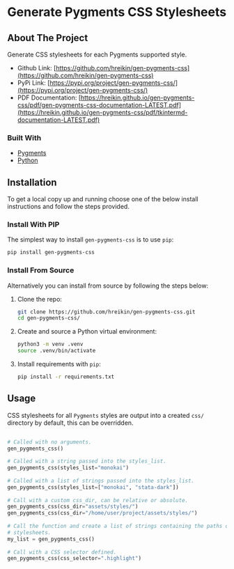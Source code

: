 # Generate Pygments CSS Stylesheets

## About The Project

Generate CSS stylesheets for each Pygments supported style.

- Github Link: [https://github.com/hreikin/gen-pygments-css](https://github.com/hreikin/gen-pygments-css)  
- PyPi Link: [https://pypi.org/project/gen-pygments-css/](https://pypi.org/project/gen-pygments-css/)  
- PDF Documentation: [https://hreikin.github.io/gen-pygments-css/pdf/gen-pygments-css-documentation-LATEST.pdf](https://hreikin.github.io/gen-pygments-css/pdf/tkintermd-documentation-LATEST.pdf)

### Built With

- [Pygments](https://github.com/pygments/pygments)
- [Python](https://www.python.org/)

## Installation

To get a local copy up and running choose one of the below install instructions and follow the steps provided.

### Install With PIP

The simplest way to install `gen-pygments-css` is to use `pip`:

```sh
pip install gen-pygments-css
```

### Install From Source

Alternatively you can install from source by following the steps below:

1. Clone the repo:
   ```sh
   git clone https://github.com/hreikin/gen-pygments-css.git
   cd gen-pygments-css/
   ```
2. Create and source a Python virtual environment:
   ```sh
   python3 -m venv .venv
   source .venv/bin/activate
   ```
3. Install requirements with `pip`:
   ```sh
   pip install -r requirements.txt
   ```

## Usage

CSS stylesheets for all `Pygments` styles are output into a created `css/` 
directory by default, this can be overridden. 
    
```python
        
# Called with no arguments.
gen_pygments_css()
       
# Called with a string passed into the styles_list.
gen_pygments_css(styles_list="monokai")
        
# Called with a list of strings passed into the styles_list.
gen_pygments_css(styles_list=["monokai", "stata-dark"])
       
# Call with a custom css_dir, can be relative or absolute.
gen_pygments_css(css_dir="assets/styles/")
gen_pygments_css(css_dir="/home/user/project/assets/styles/")
        
# Call the function and create a list of strings containing the paths of all 
# stylesheets.
my_list = gen_pygments_css()
        
# Call with a CSS selector defined.
gen_pygments_css(css_selector=".highlight")
        
```